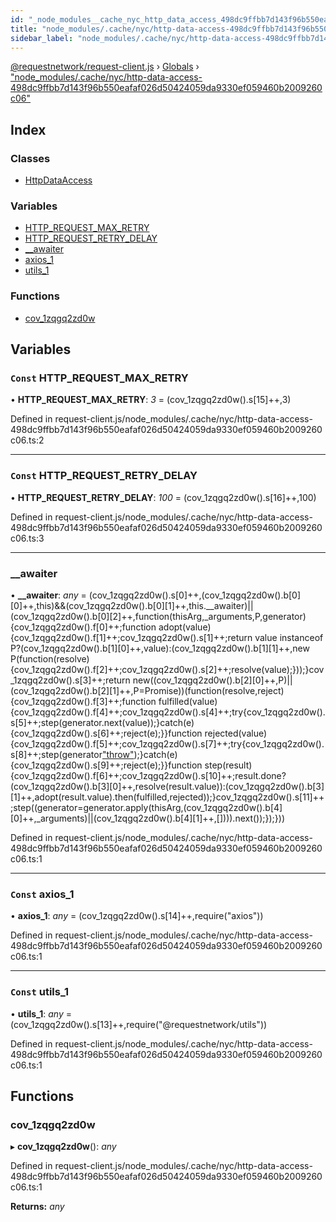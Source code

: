 ```yaml
---
id: "_node_modules__cache_nyc_http_data_access_498dc9ffbb7d143f96b550eafaf026d50424059da9330ef059460b2009260c06_"
title: "node_modules/.cache/nyc/http-data-access-498dc9ffbb7d143f96b550eafaf026d50424059da9330ef059460b2009260c06"
sidebar_label: "node_modules/.cache/nyc/http-data-access-498dc9ffbb7d143f96b550eafaf026d50424059da9330ef059460b2009260c06"
---
```


[@requestnetwork/request-client.js](../index.md) › [Globals](../globals.md) › ["node_modules/.cache/nyc/http-data-access-498dc9ffbb7d143f96b550eafaf026d50424059da9330ef059460b2009260c06"](_node_modules__cache_nyc_http_data_access_498dc9ffbb7d143f96b550eafaf026d50424059da9330ef059460b2009260c06_.md)

## Index

### Classes

* [HttpDataAccess](../classes/_node_modules__cache_nyc_http_data_access_498dc9ffbb7d143f96b550eafaf026d50424059da9330ef059460b2009260c06_.httpdataaccess.md)

### Variables

* [HTTP_REQUEST_MAX_RETRY](_node_modules__cache_nyc_http_data_access_498dc9ffbb7d143f96b550eafaf026d50424059da9330ef059460b2009260c06_.md#const-http_request_max_retry)
* [HTTP_REQUEST_RETRY_DELAY](_node_modules__cache_nyc_http_data_access_498dc9ffbb7d143f96b550eafaf026d50424059da9330ef059460b2009260c06_.md#const-http_request_retry_delay)
* [__awaiter](_node_modules__cache_nyc_http_data_access_498dc9ffbb7d143f96b550eafaf026d50424059da9330ef059460b2009260c06_.md#__awaiter)
* [axios_1](_node_modules__cache_nyc_http_data_access_498dc9ffbb7d143f96b550eafaf026d50424059da9330ef059460b2009260c06_.md#const-axios_1)
* [utils_1](_node_modules__cache_nyc_http_data_access_498dc9ffbb7d143f96b550eafaf026d50424059da9330ef059460b2009260c06_.md#const-utils_1)

### Functions

* [cov_1zqgq2zd0w](_node_modules__cache_nyc_http_data_access_498dc9ffbb7d143f96b550eafaf026d50424059da9330ef059460b2009260c06_.md#cov_1zqgq2zd0w)

## Variables

### `Const` HTTP_REQUEST_MAX_RETRY

• **HTTP_REQUEST_MAX_RETRY**: *3* = (cov_1zqgq2zd0w().s[15]++,3)

Defined in request-client.js/node_modules/.cache/nyc/http-data-access-498dc9ffbb7d143f96b550eafaf026d50424059da9330ef059460b2009260c06.ts:2

___

### `Const` HTTP_REQUEST_RETRY_DELAY

• **HTTP_REQUEST_RETRY_DELAY**: *100* = (cov_1zqgq2zd0w().s[16]++,100)

Defined in request-client.js/node_modules/.cache/nyc/http-data-access-498dc9ffbb7d143f96b550eafaf026d50424059da9330ef059460b2009260c06.ts:3

___

###  __awaiter

• **__awaiter**: *any* = (cov_1zqgq2zd0w().s[0]++,(cov_1zqgq2zd0w().b[0][0]++,this)&&(cov_1zqgq2zd0w().b[0][1]++,this.__awaiter)||(cov_1zqgq2zd0w().b[0][2]++,function(thisArg,_arguments,P,generator){cov_1zqgq2zd0w().f[0]++;function adopt(value){cov_1zqgq2zd0w().f[1]++;cov_1zqgq2zd0w().s[1]++;return value instanceof P?(cov_1zqgq2zd0w().b[1][0]++,value):(cov_1zqgq2zd0w().b[1][1]++,new P(function(resolve){cov_1zqgq2zd0w().f[2]++;cov_1zqgq2zd0w().s[2]++;resolve(value);}));}cov_1zqgq2zd0w().s[3]++;return new((cov_1zqgq2zd0w().b[2][0]++,P)||(cov_1zqgq2zd0w().b[2][1]++,P=Promise))(function(resolve,reject){cov_1zqgq2zd0w().f[3]++;function fulfilled(value){cov_1zqgq2zd0w().f[4]++;cov_1zqgq2zd0w().s[4]++;try{cov_1zqgq2zd0w().s[5]++;step(generator.next(value));}catch(e){cov_1zqgq2zd0w().s[6]++;reject(e);}}function rejected(value){cov_1zqgq2zd0w().f[5]++;cov_1zqgq2zd0w().s[7]++;try{cov_1zqgq2zd0w().s[8]++;step(generator["throw"](value));}catch(e){cov_1zqgq2zd0w().s[9]++;reject(e);}}function step(result){cov_1zqgq2zd0w().f[6]++;cov_1zqgq2zd0w().s[10]++;result.done?(cov_1zqgq2zd0w().b[3][0]++,resolve(result.value)):(cov_1zqgq2zd0w().b[3][1]++,adopt(result.value).then(fulfilled,rejected));}cov_1zqgq2zd0w().s[11]++;step((generator=generator.apply(thisArg,(cov_1zqgq2zd0w().b[4][0]++,_arguments)||(cov_1zqgq2zd0w().b[4][1]++,[]))).next());});}))

Defined in request-client.js/node_modules/.cache/nyc/http-data-access-498dc9ffbb7d143f96b550eafaf026d50424059da9330ef059460b2009260c06.ts:1

___

### `Const` axios_1

• **axios_1**: *any* = (cov_1zqgq2zd0w().s[14]++,require("axios"))

Defined in request-client.js/node_modules/.cache/nyc/http-data-access-498dc9ffbb7d143f96b550eafaf026d50424059da9330ef059460b2009260c06.ts:1

___

### `Const` utils_1

• **utils_1**: *any* = (cov_1zqgq2zd0w().s[13]++,require("@requestnetwork/utils"))

Defined in request-client.js/node_modules/.cache/nyc/http-data-access-498dc9ffbb7d143f96b550eafaf026d50424059da9330ef059460b2009260c06.ts:1

## Functions

###  cov_1zqgq2zd0w

▸ **cov_1zqgq2zd0w**(): *any*

Defined in request-client.js/node_modules/.cache/nyc/http-data-access-498dc9ffbb7d143f96b550eafaf026d50424059da9330ef059460b2009260c06.ts:1

**Returns:** *any*
